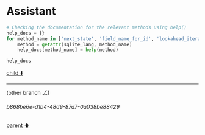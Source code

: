 # Assistant

```python
# Checking the documentation for the relevant methods using help()
help_docs = {}
for method_name in ['next_state', 'field_name_for_id', 'lookahead_iterator']:
    method = getattr(sqlite_lang, method_name)
    help_docs[method_name] = help(method)

help_docs
```

[child ⬇️](#b868be6e-d1b4-48d9-87d7-0a038be88429)

---

(other branch ⎇)
###### b868be6e-d1b4-48d9-87d7-0a038be88429
[parent ⬆️](#8b61d765-ffe3-4265-850f-75d0d3adcd68)
